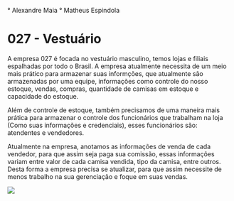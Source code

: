 ° Alexandre Maia
° Matheus Espindola

#  027 - Vestuário 

A empresa 027 é focada no vestuário masculino, temos lojas e filiais espalhadas por todo o Brasil. A empresa atualmente necessita de um meio mais prático para armazenar suas informções, que atualmente são armazenadas por uma equipe, informações como controle do nosso estoque, vendas, compras, quantidade de camisas em estoque e capacidade do estoque.  

Além de controle de estoque, também precisamos de uma maneira mais prática para armazenar o controle dos funcionários que trabalham na loja (Como suas informações e credenciais), esses funcionários são: atendentes e vendedores. 

Atualmente na empresa, anotamos as informações de venda de cada vendedor, para que assim seja paga sua comissão, essas informações variam entre valor de cada camisa vendida, tipo da camisa, entre outros. Desta forma a empresa precisa se atualizar, para que assim necessite de menos trabalho na sua gerenciação e foque em suas vendas.




<img src="https://user-images.githubusercontent.com/50869403/78087459-8e20ed80-7397-11ea-8a5c-40194471337c.jpg"> 
